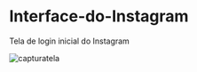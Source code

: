 # Interface-do-Instagram
 Tela de login inicial do Instagram


![capturatela](https://user-images.githubusercontent.com/62612604/182288719-40d502eb-f2f7-4678-9962-40bc9fc874d1.png)
